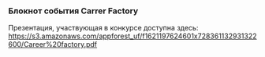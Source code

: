 ### Блокнот события Carrer Factory

Презентация, участвующая в конкурсе доступна здесь: https://s3.amazonaws.com/appforest_uf/f1621197624601x728361132931322600/Career%20factory.pdf
